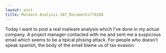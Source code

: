 ```yaml
---
layout: post
title: Malware Analysis SAT_Documento778288
---
```


Today I want to post a real malware analysis which I've done in my actual company. A project manager contacted with me and sent me a suspicious email which seems to be a tipical phising attack. For people who doesn't speak spanish, the body of the email blame us of tax evasion:
